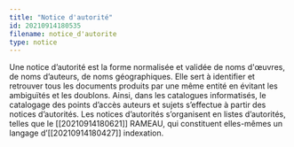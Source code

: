 ```yaml
---
title: "Notice d'autorité"
id: 20210914180535
filename: notice_d'autorite
type: notice
---
```


Une notice d’autorité est la forme normalisée et validée de noms d'œuvres, de noms d’auteurs, de noms géographiques. Elle sert à identifier et retrouver tous les documents produits par une même entité en évitant les ambiguïtés et les doublons. 
Ainsi, dans les catalogues informatisés, le catalogage des points d’accès auteurs et sujets s’effectue à partir des notices d’autorités. Les notices d’autorités s’organisent en listes d’autorités, telles que le [[20210914180621]] RAMEAU, qui constituent elles-mêmes un langage d’[[20210914180427]] indexation.

